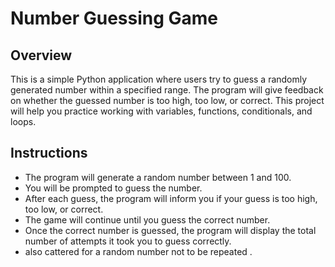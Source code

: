 # Number Guessing Game

## Overview

This is a simple Python application where users try to guess a randomly generated number within a specified range. The program will give feedback on whether the guessed number is too high, too low, or correct. This project will help you practice working with variables, functions, conditionals, and loops.

## Instructions
- The program will generate a random number between 1 and 100.  
- You will be prompted to guess the number.
- After each guess, the program will inform you if your guess is too high, too low, or correct.
- The game will continue until you guess the correct number.
- Once the correct number is guessed, the program will display the total number of attempts it took you to guess correctly.
- also cattered for a random number not to be repeated .
